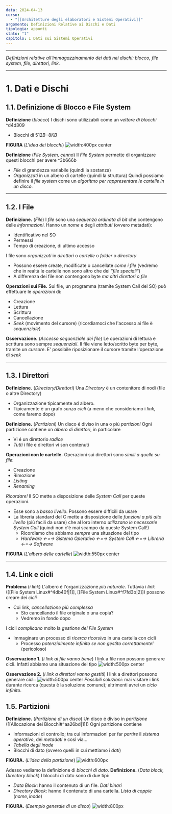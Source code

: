 ```yaml
---
data: 2024-04-13
corso:
  - "[[Architetture degli elaboratori e Sistemi Operativi]]"
argomento: Definizioni Relative ai Dischi e Dati
tipologia: appunti
stato: "1"
capitolo: I Dati sui Sistemi Operativi
---
```

- - -
*Definizioni relative all'immagazzinamento dei dati nei dischi: blocco, file system, file, direttori, link.*
- - -
# 1. Dati e Dischi
## 1.1. Definizione di Blocco e File System
**Definizione** (*blocco*)
I dischi sono utilizzabili come un *vettore di blocchi* ^d4d309
- Blocchi di $512 B$$-8 KB$

**FIGURA** (*L'idea dei blocchi*)
![width:400px center](images/disk-list.png)

**Definizione** (*File System, cenno*)
Il *File System* permette di organizzare questi blocchi per avere ^3b666b
- *File* di grandezza variabile (quindi la sostanza)
- *Organizzati* in un albero di cartelle (quindi la struttura)
Quindi possiamo definire il *file system* come un *algoritmo per rappresentare le cartelle in un disco*.

---
## 1.2. I File
**Definizione.** (*File*)
I *file* sono una *sequenza ordinata di bit* che contengono delle *informazioni*.
Hanno un *nome* e degli *attributi* (ovvero metadati):
- Identificativo nel SO
- Permessi
- Tempo di creazione, di ultimo accesso

I file sono *organizzati* in *direttori* o *cartelle* o *folder* o *directory*
- Possono essere create, modificate o cancellate *come i file* (vedremo che in realtà le cartelle non sono altro che dei *"file speciali"*)
- A differenza dei file non contengono byte *ma altri direttori o file*

**Operazioni sui File.**
Sui file, un programma (tramite System Call del SO) può effettuare le *operazioni* di:
- Creazione
- Lettura
- Scrittura
- Cancellazione
- *Seek* (movimento del cursore) (ricordiamoci che l'accesso ai file è *sequenziale*)

**Osservazione.** (*Accesso sequenziale dei file*)
Le operazioni di lettura e scrittura sono sempre *sequenziali*. Il file viene letto/scritto byte per byte, tramite un *cursore*. E' possibile riposizionare il cursore tramite l'operazione di *seek*


---
## 1.3. I Direttori
**Definizione.** (*Directory/Direttori*)
Una *Directory* è un contenitore di nodi (file o altre Directory)
- Organizzazione tipicamente ad albero.
- Tipicamente è un grafo *senza cicli* (a meno che consideriamo i *link*, come faremo dopo)

**Definizione.** (*Partizioni*)
Un disco é diviso in una o più *partizioni*
Ogni partizione contiene un *albero di direttori*, in particolare
- Vi é un direttorio *radice*
- *Tutti* i file e direttori vi son contenuti

**Operazioni con le cartelle.**
Operazioni sui direttori sono *simili a quelle su file*:
- Creazione
- Rimozione
- *Listing*
- *Renaming*

*Ricordare!* Il SO mette a disposizione delle *System Call* per queste operazioni.
- Esse sono a *basso livello*. Possono essere difficili da usare
- La libreria standard del C mette a disposizione delle *funzioni a più alto livello* (più facili da usare) che al loro interno *utilizzano le necessarie System Call* (quindi non c'è mai scampo da queste System Call!)
	- Ricordiamo che abbiamo *sempre* una situazione del tipo
	- *Hardware <-=-> Sistema Operativo <-=-> System Call <-=-> Libreria <-=-> Software*

**FIGURA** (*L'albero delle cartelle*)
![width:550px center](images/tree.png)

---
## 1.4. Link e cicli
**Problema** (*i link*)
L'albero é l'organizzazione *più naturale*.
Tuttavia i *link* ([[File System Linux#^4db40f|1]], [[File System Linux#^f7fd3b|2]]) possono creare dei *cicli*
- Coi link, *cancellazione più complessa*
	- Sto cancellando il file originale o una copia?
	- Vedremo in fondo dopo

I cicli *complicano* molto la *gestione del File System*
- Immaginare un processo di *ricerca ricorsiva* in una cartella con cicli
	- Processo *potenzialmente infinito se non gestito correttamente!* (pericoloso)

**Osservazione 1.** (*i link ai file vanno bene*)
I link a file non possono generare cicli. Infatti abbiamo una situazione del tipo
![width:500px center](images/link-file.png)

**Osservazione 2.** (*i link a direttori vanno gestiti*)
I link a direttori possono generare cicli:
![width:500px center](images/link-dir.png)
*Possibili soluzioni*: mai visitare i link durante ricerca (questa è la soluzione comune); altrimenti avrei un *ciclo infinito*.

## 1.5. Partizioni
**Definizione.** (*Partizione di un disco*)
Un disco é diviso in *partizione* ([[Allocazione dei Blocchi#^aa26bd|1]])
Ogni partizione contiene 
- Informazioni di controllo; tra cui informazioni per far *partire* il *sistema operativo*, dei *metadati* e così via...
- *Tabella degli inode*
- Blocchi di dato (ovvero quelli in cui mettiamo i *dati*)

**FIGURA.** (*L'idea della partizione*)
![width:600px](images/disk-layout.png)

Adesso vediamo la definizione di *blocchi di dato*.
**Definizione.** (*Data block, Directory block*)
I blocchi di dato sono di due tipi:
- *Data Block*: hanno il contenuto di un file. *Dati binari*
- *Directory Block*: hanno il contenuto di una cartella. *Lista di coppie* $(nome, inode)$

**FIGURA.** (*Esempio generale di un disco*)
![width:800px](images/inode-table.png)
